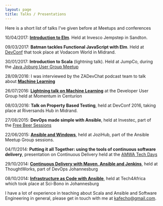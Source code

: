 ```yaml
---
layout: page
title: Talks / Presentations
---
```


Here is a short list of talks I've given before at Meetups and conferences

10/04/2017: [**Introduction to Elm**](https://www.meetup.com/lambda-luminaries/events/237238223/). Held at Invesco Jempstep in Sandton.

09/03/2017: **Batman tackles Functional JavaScript with Elm**. Held at [DevConf](http://www.devconf.co.za/) that took place at Vodacom World in Midrand.

30/01/2017: **Introduction to Scala** (lightning talk). Held at JumpCo, during the [Java Joburg User Group Meetup](https://www.meetup.com/Jozi-JUG/events/236722355/)

28/09/2016: I was interviewed by the ZADevChat podcast team to talk about [**Machine Learning**](https://soundcloud.com/zadevchat/episode-55-machine-learning-with-guillaume-belrose)

26/07/2016: [**Lightning talk on Machine Learning**](https://www.meetup.com/DeveloperUG/events/231529468/) at the Developer User Group held at Momentum in Centurion 

08/03/2016: **Talk on Property Based Testing**, held at DevConf 2016, taking place at Riversands Hub in Midrand.

27/08/2015: **DevOps made simple with Ansible**, held at Investec, part of the [Free Beer Sessions](http://freebeersessions.co.za/)

22/06/2015: [**Ansible and Windows**](https://www.meetup.com/Ansible-Johannesburg/events/222782266/), held at JoziHub, part of the Ansible Meetup Group sessions. 

04/11/2014: **Putting it all Together: using the tools of continuous software delivery**, presentation on Continuous Delivery held at the [AMWA Tech Days](http://www.amwa.tv/past_events/2014-11_MediaTechDays-NewburyUK.shtml)

29/10/2014: [**Continuous Delivery with Maven, Ansible and Jenkins**](https://www.meetup.com/Continuous-Delivery-and-Devops/events/203649102/), held at ThoughtWorks, part of DevOps Johannesburg

08/10/2014: [**Infrastructure as Code with Ansible**](https://t4a2014.sched.com/event/1tyzv5u/infrastructure-as-code-with-ansible), held at Tech4Africa which took place at Sci-Bono in Johannesburg

I have a lot of experience in teaching about Scala and Ansible and Software Engineering in general, please get in touch with me at <kafecho@gmail.com>.

